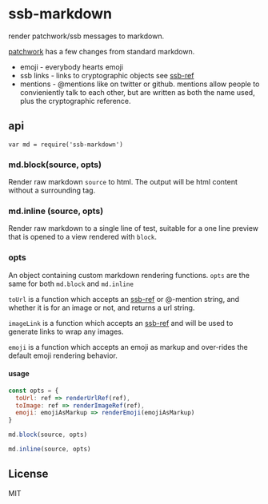 # ssb-markdown

render patchwork/ssb messages to markdown.

[patchwork](https://github.com/ssbc/patchwork) has a few changes from
standard markdown.

* emoji - everybody hearts emoji
* ssb links - links to cryptographic objects see [ssb-ref](https://github.com/ssbc/ssb-ref)
* mentions - @mentions like on twitter or github. mentions allow people to convieniently talk to each other, but are written as both the name used, plus the cryptographic reference.

## api

```
var md = require('ssb-markdown')
```

### md.block(source, opts)

Render raw markdown `source` to html.
The output will be html content without a surrounding tag.

### md.inline (source, opts)

Render raw markdown to a single line of test,
suitable for a one line preview that is opened
to a view rendered with `block`.

### opts

An object containing custom markdown rendering functions. `opts` are the
same for both `md.block` and `md.inline`

`toUrl` is a function which accepts an [ssb-ref](https://github.com/ssbc/ssb-links) or @-mention string, and whether it is for an image or not,
and returns a url string.


`imageLink` is a function which accepts an [ssb-ref](https://github.com/ssbc/ssb-links) and will be used to generate links to wrap any images.

`emoji` is a function which accepts an emoji as markup and
over-rides the default emoji rendering behavior.


#### usage

```js
const opts = {
  toUrl: ref => renderUrlRef(ref),
  toImage: ref => renderImageRef(ref),
  emoji: emojiAsMarkup => renderEmoji(emojiAsMarkup)
}

md.block(source, opts)

md.inline(source, opts)
```

## License

MIT
